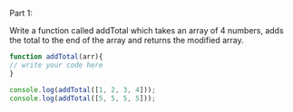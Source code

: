 Part 1:

Write a function called addTotal which takes an array of 4 numbers, adds the total to the end of the array and returns the modified array.


```js
function addTotal(arr){
// write your code here
}

console.log(addTotal([1, 2, 3, 4]));
console.log(addTotal([5, 5, 5, 5]));
```
